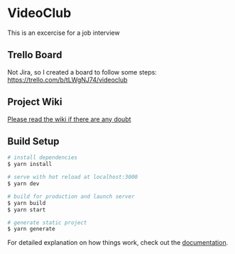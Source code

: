 # VideoClub

This is an excercise for a job interview

## Trello Board
Not Jira, so I created a board to follow some steps:
https://trello.com/b/tLWgNJ74/videoclub

## Project Wiki
[Please read the wiki if there are any doubt](https://github.com/kadorrna/VideoClub/wiki)


## Build Setup

```bash
# install dependencies
$ yarn install

# serve with hot reload at localhost:3000
$ yarn dev

# build for production and launch server
$ yarn build
$ yarn start

# generate static project
$ yarn generate
```

For detailed explanation on how things work, check out the [documentation](https://nuxtjs.org).

